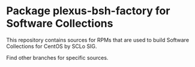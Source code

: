 # Package plexus-bsh-factory for Software Collections

This repository contains sources for RPMs that are used
to build Software Collections for CentOS by SCLo SIG.

Find other branches for specific sources.
